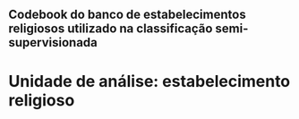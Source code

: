 ## Codebook do banco de estabelecimentos religiosos utilizado na classificação semi-supervisionada
# Unidade de análise: estabelecimento religioso


